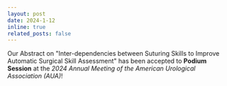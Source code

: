 ```yaml
---
layout: post
date: 2024-1-12
inline: true
related_posts: false
---
```


Our Abstract on "Inter-dependencies between Suturing Skills to Improve Automatic Surgical Skill Assessment" has been accepted to **Podium Session** at the _2024 Annual Meeting of the American Urological Association (AUA)_!
